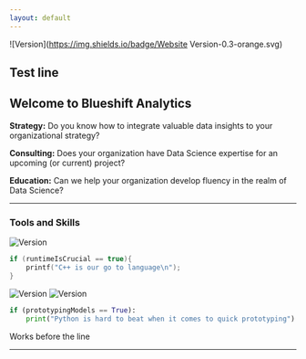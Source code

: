 ```yaml
---
layout: default
---
```


![Version](https://img.shields.io/badge/Website Version-0.3-orange.svg)

## Test line
## Welcome to Blueshift Analytics


**Strategy:** Do you know how to integrate valuable data insights to your organizational strategy?

**Consulting:** Does your organization have Data Science expertise for an upcoming (or current) project?

**Education:** Can we help your organization develop fluency in the realm of Data Science?

* * *

### Tools and Skills

![Version](https://img.shields.io/badge/C++-11-blue.svg)

```c++
if (runtimeIsCrucial == true){
    printf("C++ is our go to language\n");
}
```

![Version](https://img.shields.io/badge/Python-2.7-green.svg) ![Version](https://img.shields.io/badge/Tensorflow-0.12-yellow.svg)

```python
if (prototypingModels == True):
    print("Python is hard to beat when it comes to quick prototyping") 
```

Works before the line

* * *

<style>

.hexagon {
  stroke: #000;
  stroke-width: 0.5px;
}

</style>
<svg width="960" height="500"></svg>
<script src="https://d3js.org/d3.v4.min.js"></script>
<script src="https://d3js.org/d3-hexbin.v0.2.min.js"></script>
<script>

var svg = d3.select("svg"),
    margin = {top: 20, right: 20, bottom: 30, left: 40},
    width = +svg.attr("width") - margin.left - margin.right,
    height = +svg.attr("height") - margin.top - margin.bottom,
    g = svg.append("g").attr("transform", "translate(" + margin.left + "," + margin.top + ")");

var randomX = d3.randomNormal(width / 2, 80),
    randomY = d3.randomNormal(height / 2, 80),
    points = d3.range(2000).map(function() { return [randomX(), randomY()]; });

var color = d3.scaleSequential(d3.interpolateLab("white", "steelblue"))
    .domain([0, 20]);

var hexbin = d3.hexbin()
    .radius(20)
    .extent([[0, 0], [width, height]]);

var x = d3.scaleLinear()
    .domain([0, width])
    .range([0, width]);

var y = d3.scaleLinear()
    .domain([0, height])
    .range([height, 0]);

g.append("clipPath")
    .attr("id", "clip")
  .append("rect")
    .attr("width", width)
    .attr("height", height);

g.append("g")
    .attr("class", "hexagon")
    .attr("clip-path", "url(#clip)")
  .selectAll("path")
  .data(hexbin(points))
  .enter().append("path")
    .attr("d", hexbin.hexagon())
    .attr("transform", function(d) { return "translate(" + d.x + "," + d.y + ")"; })
    .attr("fill", function(d) { return color(d.length); });

g.append("g")
    .attr("class", "axis axis--y")
    .call(d3.axisLeft(y).tickSizeOuter(-width));

g.append("g")
    .attr("class", "axis axis--x")
    .attr("transform", "translate(0," + height + ")")
    .call(d3.axisBottom(x).tickSizeOuter(-height));

</script>
